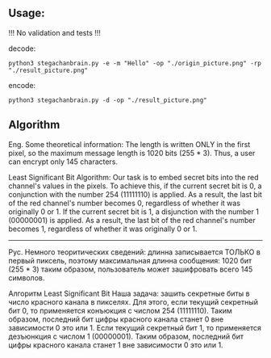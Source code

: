 ## Usage:

!!! No validation and tests !!!

decode:

```
python3 stegachanbrain.py -e -m "Hello" -op "./origin_picture.png" -rp "./result_picture.png"
```

encode:

```
python3 stegachanbrain.py -d -op "./result_picture.png"
```

## Algorithm

Eng.
Some theoretical information:
The length is written ONLY in the first pixel, so the maximum message length is 1020 bits (255 * 3).
Thus, a user can encrypt only 145 characters.

Least Significant Bit Algorithm:
Our task is to embed secret bits into the red channel's values in the pixels.
To achieve this, if the current secret bit is 0, a conjunction with the number 254 (11111110) is applied.
As a result, the last bit of the red channel's number becomes 0, regardless of whether it was originally 0 or 1.
If the current secret bit is 1, a disjunction with the number 1 (00000001) is applied.
As a result, the last bit of the red channel's number becomes 1, regardless of whether it was originally 0 or 1.

***

Рус.
Немного теоритических сведений:
длинна записывается ТОЛЬКО в первый пиксель, поэтому максимальная длинна сообщения: 1020 бит (255 * 3)
таким образом, пользователь может зашифровать всего 145 символов.

Алгоритм Least Significant Bit
Наша задача: зашить секретные биты в число красного канала в пикселях.
Для этого, если текущий секретный бит 0, то применяется конъюкция с числом 254 (11111110).
Таким образом, последний бит цифры красного канала станет 0 вне зависимости 0 это или 1.
Если текущий секретный бит 1, то применяется дезъюнкция с числом 1 (00000001).
Таким образом, последний бит цифры красного канала станет 1 вне зависимости 0 это или 1.
